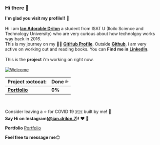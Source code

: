 ### Hi there 👋

**I'm glad you visit my profile!!** :star_struck: <br><br> Hi i am [**Ian Adorable Drilon**](https://www.facebook.com/ian.drilon.7) a student from ISAT U (Iloilo Science and Technology University) who are very curious about how technolgoy works way back in 2016. <br> This is my journey on my :running_man: [**GitHub Profile**](https://github.com/zneret03?tab=repositories). Outside [**Github**](https://github.com/zneret03), i am very active on working out and reading books.
You can **Find me in** [**LinkedIn**](https://www.linkedin.com/in/ian-drilon-952a37179/). 
<br>
<br>
This is the **project** i'm working on right now.
<br>
<br>
[![Welcome](https://img.shields.io/badge/PRs-welcome-brightgreen.svg?style=flat&logo=github)](https://github.com/zneret03)

|      Project :octocat:   | Done :sweat_drops: | 
|---------------|------------|
|[**Portfolio**]() | **0%** |

<br>

Consider leaving a :star: for COVID 19 :philippines: built by me! :hugs: <br>
**Say Hi on Instagram([@ian.drilon.7](https://www.instagram.com/ian.drilon.7/))!** :heart: 💬

**Portfolio**
[Portfolio](https://drilon7.vercel.app/)


**Feel free to message me**:blush:
